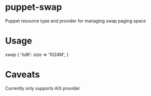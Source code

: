 puppet-swap
===========

Puppet resource type and provider for managing swap paging space

Usage
=====

swap { 'hd6':
  size => '1024M',
}

Caveats
=======

Currently only supports AIX provider
